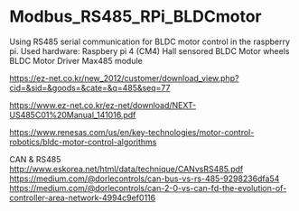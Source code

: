 # Modbus_RS485_RPi_BLDCmotor
Using RS485 serial communication for BLDC motor control in the raspberry pi.
 Used hardware:
 Raspbery pi 4 (CM4)
 Hall sensored BLDC Motor wheels
 BLDC Motor Driver
 Max485 module

 https://ez-net.co.kr/new_2012/customer/download_view.php?cid=&sid=&goods=&cate=&q=485&seq=77

 https://www.ez-net.co.kr/ez-net/download/NEXT-US485C01%20Manual_141016.pdf

 https://www.renesas.com/us/en/key-technologies/motor-control-robotics/bldc-motor-control-algorithms


CAN & RS485
http://www.eskorea.net/html/data/technique/CANvsRS485.pdf
https://medium.com/@dorlecontrols/can-bus-vs-rs-485-9298236dfa54
https://medium.com/@dorlecontrols/can-2-0-vs-can-fd-the-evolution-of-controller-area-network-4994c9ef0116
 
